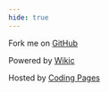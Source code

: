 ```yaml
---
hide: true
---
```


Fork me on [GitHub](https://github.com/dgeibi/note)

Powered by [Wikic](https://github.com/dgeibi/wikic)

Hosted by [Coding Pages](https://pages.coding.me)
